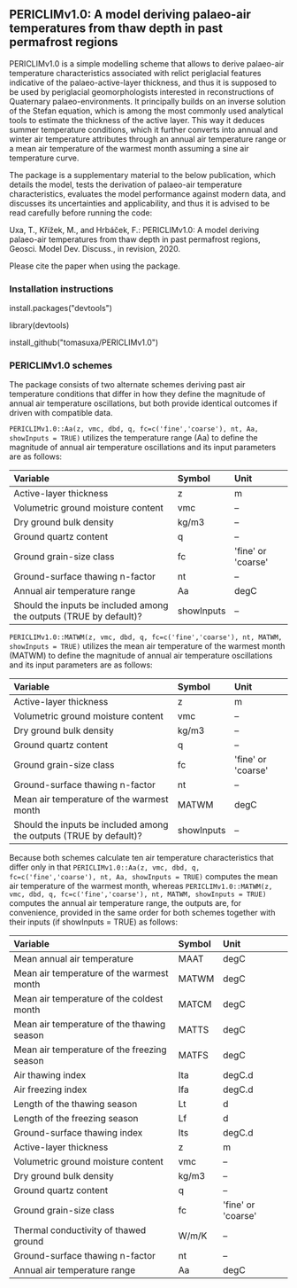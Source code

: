 ## PERICLIMv1.0: A model deriving palaeo-air temperatures from thaw depth in past permafrost regions
PERICLIMv1.0 is a simple modelling scheme that allows to derive palaeo-air temperature characteristics associated with relict periglacial features indicative of the palaeo-active-layer thickness, and thus it is supposed to be used by periglacial geomorphologists interested in reconstructions of Quaternary palaeo-environments. It principally builds on an inverse solution of the Stefan equation, which is among the most commonly used analytical tools to estimate the thickness of the active layer. This way it deduces summer temperature conditions, which it further converts into annual and winter air temperature attributes through an annual air temperature range or a mean air temperature of the warmest month assuming a sine air temperature curve.

The package is a supplementary material to the below publication, which details the model, tests the derivation of palaeo-air temperature characteristics, evaluates the model performance against modern data, and discusses its uncertainties and applicability, and thus it is advised to be read carefully before running the code:

Uxa, T., Křížek, M., and Hrbáček, F.: PERICLIMv1.0: A model deriving palaeo-air temperatures from thaw depth in past permafrost regions, Geosci. Model Dev. Discuss., in revision, 2020.

Please cite the paper when using the package.

### Installation instructions
install.packages("devtools")

library(devtools)

install_github("tomasuxa/PERICLIMv1.0")

### PERICLIMv1.0 schemes
The package consists of two alternate schemes deriving past air temperature conditions that differ in how they define the magnitude of annual air temperature oscillations, but both provide identical outcomes if driven with compatible data.

`PERICLIMv1.0::Aa(z, vmc, dbd, q, fc=c('fine','coarse'), nt, Aa, showInputs = TRUE)` utilizes the temperature range (Aa) to define the magnitude of annual air temperature oscillations and its input parameters are as follows:

Variable | Symbol | Unit
:-------- | :------ | :----
Active-layer thickness | z | m
Volumetric ground moisture content | vmc | –
Dry ground bulk density | kg/m3 | –
Ground quartz content | q | –
Ground grain-size class | fc | 'fine' or 'coarse'
Ground-surface thawing n-factor | nt | –
Annual air temperature range | Aa | degC
Should the inputs be included among the outputs (TRUE by default)? | showInputs | –

`PERICLIMv1.0::MATWM(z, vmc, dbd, q, fc=c('fine','coarse'), nt, MATWM, showInputs = TRUE)` utilizes the mean air temperature of the warmest month (MATWM) to define the magnitude of annual air temperature oscillations and its input parameters are as follows:

Variable | Symbol | Unit
:-------- | :------ | :----
Active-layer thickness | z | m
Volumetric ground moisture content | vmc | –
Dry ground bulk density | kg/m3 | –
Ground quartz content | q | –
Ground grain-size class | fc | 'fine' or 'coarse'
Ground-surface thawing n-factor | nt | –
Mean air temperature of the warmest month | MATWM | degC
Should the inputs be included among the outputs (TRUE by default)? | showInputs | –

Because both schemes calculate ten air temperature characteristics that differ only in that `PERICLIMv1.0::Aa(z, vmc, dbd, q, fc=c('fine','coarse'), nt, Aa, showInputs = TRUE)` computes the mean air temperature of the warmest month, whereas `PERICLIMv1.0::MATWM(z, vmc, dbd, q, fc=c('fine','coarse'), nt, MATWM, showInputs = TRUE)` computes the annual air temperature range, the outputs are, for convenience, provided in the same order for both schemes together with their inputs (if showInputs = TRUE) as follows:

Variable | Symbol | Unit
:-------- | :------ | :----
Mean annual air temperature | MAAT | degC
Mean air temperature of the warmest month | MATWM | degC
Mean air temperature of the coldest month | MATCM | degC
Mean air temperature of the thawing season | MATTS | degC
Mean air temperature of the freezing season | MATFS | degC
Air thawing index | Ita | degC.d
Air freezing index | Ifa | degC.d
Length of the thawing season | Lt | d 
Length of the freezing season | Lf | d
Ground-surface thawing index | Its | degC.d
Active-layer thickness | z | m
Volumetric ground moisture content | vmc | –
Dry ground bulk density | kg/m3 | –
Ground quartz content | q | –
Ground grain-size class | fc | 'fine' or 'coarse'
Thermal conductivity of thawed ground | W/m/K | –
Ground-surface thawing n-factor | nt | –
Annual air temperature range | Aa | degC
